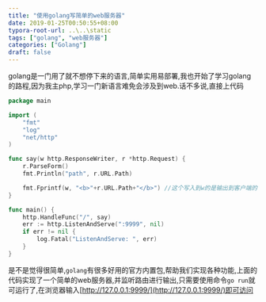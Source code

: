 ```yaml
---
title: "使用golang写简单的web服务器"
date: 2019-01-25T00:50:55+08:00
typora-root-url: ..\..\static
tags: ["golang", "web服务器"]
categories: ["Golang"]
draft: false
---
```


golang是一门用了就不想停下来的语言,简单实用易部署,我也开始了学习golang的路程,因为我主php,学习一门新语言难免会涉及到web.话不多说,直接上代码

```go
package main

import (
	"fmt"
	"log"
	"net/http"
)

func say(w http.ResponseWriter, r *http.Request) {
	r.ParseForm()
	fmt.Println("path", r.URL.Path)

	fmt.Fprintf(w, "<b>"+r.URL.Path+"</b>") //这个写入到w的是输出到客户端的
}

func main() {
	http.HandleFunc("/", say)
	err := http.ListenAndServe(":9999", nil)
	if err != nil {
		log.Fatal("ListenAndServe: ", err)
	}
}
```

是不是觉得很简单,`golang`有很多好用的官方内置包,帮助我们实现各种功能,上面的代码实现了一个简单的web服务器,并监听路由进行输出,只需要使用命令`go run`就可运行了,在浏览器输入[http://127.0.0.1:9999/](http://127.0.0.1:9999/)即可访问